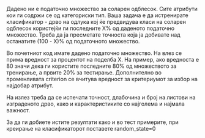 Дадено ни е податочно множество за соларен одблесок. Сите атрибути кои ги содржи се од категориски тип. Ваша задача е да истренирате класификатор - дрво на одлука кој ќе предвидува класи на соларен одблесок користејќи ги последните X% од даденото податочно множество. Треба да ја пресметате точноста која ја добивате над останатите (100 - X)% од податочното множество.

Во почетниот код имате дадено податочно множество. На влез се прима вредност за процентот на поделба X. На пример, ако вредноста е 80 значи дека ги користите последните 80% од множеството за тренирање, а првите 20% за тестирање. Дополнително во променливата criterion се вчитува вредност за критериумот за избор на најдобар атрибут.

На излез треба да се испечати точност, длабочина и број на листови на изграденото дрво, како и карактеристиките со најголема и најмала важност.

За да ги добиете истите резултати како и во тест примерите, при креирање на класификаторот поставете random_state=0